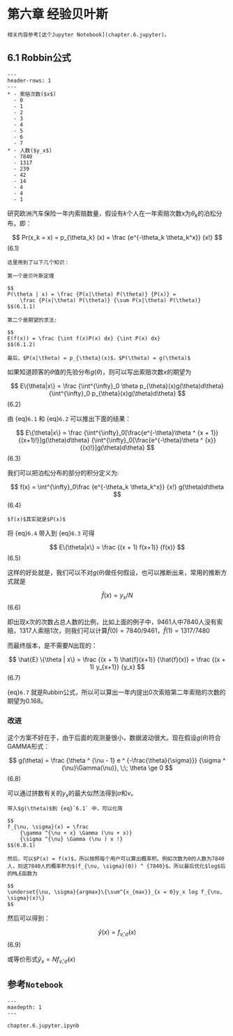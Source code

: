 # 第六章 经验贝叶斯

```{seealso}
相关内容参考[这个Jupyter Notebook](chapter.6.jupyter)。
```

## 6.1 Robbin公式

```{list-table} 索赔频率
---
header-rows: 1
---
* - 索赔次数($x$)
  - 0
  - 1
  - 2
  - 3
  - 4
  - 5
  - 6
  - 7
* - 人数($y_x$)
  - 7840
  - 1317
  - 239
  - 42
  - 14
  - 4
  - 4
  - 1
```

研究欧洲汽车保险一年内索赔数量，假设有$k$个人在一年索赔次数x为$\theta_k$的泊松分布，即：


$$
Pr(x_k = x) = p_{\theta_k} (x) = 
    \frac {e^{-\theta_k \theta_k^x}} {x!}
$$(6.1)

```{note}
这里用到了以下几个知识：

第一个是贝叶斯定理

$$
P(\theta | x) = \frac {P(x|\theta) P(\theta)} {P(x)} = 
    \frac {P(x|\theta) P(\theta)} {\sum P(x|\theta) P(\theta)}
$$(6.1.1)

第二个是期望的求法:

$$
E(f(x)) = \frac {\int f(x)P(x) dx} {\int P(x) dx}
$$(6.1.2)

最后，$P(x|\theta) = p_{\theta}(x)$，$P(\theta) = g(\theta)$

```

如果知道顾客的$\theta$值的先验分布$g(\theta)$，则可以写出索赔次数$x$的期望为

$$
E\{\theta|x\} = \frac 
    {\int^{\infty}_0 \theta p_{\theta}(x)g(\theta)d\theta}
    {\int^{\infty}_0 p_{\theta}(x)g(\theta)d\theta}
$$(6.2)

由 {eq}`6.1` 和 {eq}`6.2` 可以推出下面的结果：

$$
E\{\theta|x\} = \frac 
    {\int^{\infty}_0[\frac{e^{-\theta}\theta ^ {x + 1}}{(x+1)!}]g(\theta)d\theta}
    {\int^{\infty}_0[\frac{e^{-\theta}\theta ^ {x}}{(x)!}]g(\theta)d\theta}
$$(6.3)

我们可以把泊松分布的部分的积分定义为:

$$
f(x) = \int^{\infty}_0\frac {e^{-\theta_k \theta_k^x}} {x!} g(\theta)d\theta
$$(6.4)

```{note}
$f(x)$其实就是$P(x)$
```

将 {eq}`6.4` 带入到 {eq}`6.3` 可得

$$
E\{\theta|x\} = \frac {(x + 1) f(x+1)} {f(x)}
$$(6.5)

这样的好处就是，我们可以不对$g(\theta)$做任何假设，也可以推断出来，常用的推断方式就是

$$
\hat{f}(x) = y_x / N
$$(6.6)

即出现x次的次数占总人数的比例，比如上面的例子中，9461人中7840人没有索赔，1317人索赔1次，则我们可以计算$\hat{f}(0) = 7840/9461$，$\hat{f}(1) = 1317/7480$

而最终版本，是不需要$N$出现的：

$$
\hat{E} \{\theta | x\} = \frac {(x + 1) \hat{f}(x+1)} {\hat{f}(x)} =
    \frac {(x + 1) y_{x+1}} {y_x}
$$(6.7)

{eq}`6.7` 就是Rubbin公式，所以可以算出一年内提出0次索赔第二年索赔的次数的期望为0.168。

### 改进

这个方案不好在于，由于后面的观测量很小，数据波动很大。现在假设$g(\theta)$符合GAMMA形式：

$$
g(\theta) = \frac
    {\theta ^ {\nu - 1} e ^ {-\frac{\theta}{\sigma}}}
    {\sigma ^ {\nu}\Gamma(\nu)}, \;\; \theta \ge 0
$$(6.8)

可以通过拼数有关的$y_x$的最大似然法得到$\sigma$和$\nu$。

```{note}
带入$g(\theta)$到 {eq}`6.1` 中，可以化简

$$
f_{\nu, \sigma}(x) = \frac 
    {\gamma ^{\nu + x} \Gamma (\nu + x)}
    {\sigma ^{\nu} \Gamma (\nu ) x !}
$$(6.8.1)

然后，可以$P(x) = f(x)$，所以按照每个用户可以算出概率积。例如次数为0的人数为7840人，则这7840人的概率积为$(f_{\nu, \sigma}(0)) ^ {7840}$。所以最后优化$log$后的MLE函数为

$$
\underset{\nu, \sigma}{argmax}\{\sum^{x_{max}}_{x = 0}y_x log f_{\nu, \sigma}(x)\}
$$
```

然后可以得到：

$$
\hat{y} (x) = f_{\hat{\nu}, \hat{\sigma}}(x)
$$(6.9)

或等价形式$\hat{y}_x = N f_{\hat{\nu}, \hat{\sigma}}(x)$


## 参考`Notebook`

```{toctree}
---
maxdepth: 1
---

chapter.6.jupyter.ipynb
```